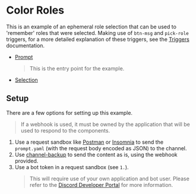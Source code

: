 # Color Roles

This is an example of an ephemeral role selection that can be used to 'remember' roles that were selected. Making use of `btn-msg` and `pick-role` triggers, for a more detailed explanation of these triggers, see the [Triggers](../triggers#readme) documentation.

- [Prompt](./prompt.yaml)
  > This is the entry point for the example.
- [Selection](./selection.yaml)

## Setup

There are a few options for setting up this example.

> If a webhook is used, it must be owned by the application that will be used to respond to the components.

1. Use a request sandbox like [Postman](https://www.postman.com/) or [Insomnia](https://insomnia.rest/) to send the `prompt.yaml` (with the request body encoded as JSON) to the channel.
2. Use [channel-backup](https://github.com/TinkerStorm/channel-backup) to send the content as is, using the webhook provided.
3. Use a bot token in a request sandbox (see `1.`).
   > This will require use of your own application and bot user. Please refer to the [Discord Developer Portal](https://discord.dev) for more information.
